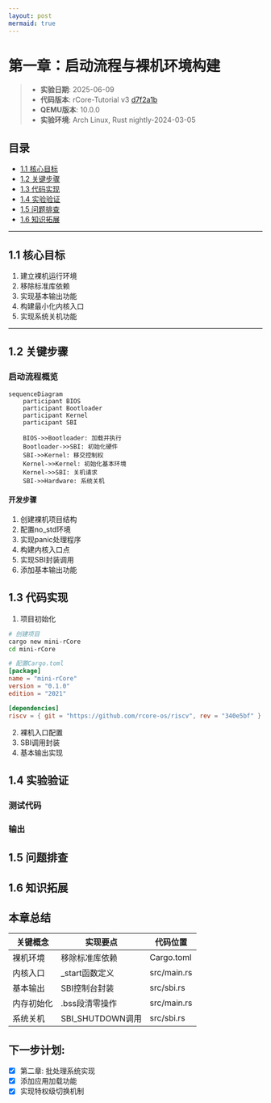 ```yaml
---
layout: post
mermaid: true
---
```


# 第一章：启动流程与裸机环境构建

> - **实验日期**: 2025-06-09
> - **代码版本**: rCore-Tutorial v3 [d7f2a1b](https://github.com/rcore-os/rCore-Tutorial-v3/commit/d7f2a1b)  
> - **QEMU版本**: 10.0.0   
> - **实验环境**: Arch Linux, Rust nightly-2024-03-05

## 目录
- [1.1 核心目标](#11-核心目标)
- [1.2 关键步骤](#12-关键步骤)
- [1.3 代码实现](#13-代码实现)
- [1.4 实验验证](#14-实验验证)
- [1.5 问题排查](#15-问题排查)
- [1.6 知识拓展](#16-知识拓展)

---

<a id="11-核心目标"></a>
## 1.1 核心目标
1. 建立裸机运行环境
2. 移除标准库依赖
3. 实现基本输出功能
4. 构建最小化内核入口
5. 实现系统关机功能

---

<a id="12-关键步骤"></a>
## 1.2 关键步骤

### 启动流程概览
```mermaid
sequenceDiagram
    participant BIOS
    participant Bootloader
    participant Kernel
    participant SBI
    
    BIOS->>Bootloader: 加载并执行
    Bootloader->>SBI: 初始化硬件
    SBI->>Kernel: 移交控制权
    Kernel->>Kernel: 初始化基本环境
    Kernel->>SBI: 关机请求
    SBI->>Hardware: 系统关机
```

#### 开发步骤

1. 创建裸机项目结构
2. 配置no_std环境
3. 实现panic处理程序
4. 构建内核入口点
5. 实现SBI封装调用
6. 添加基本输出功能

<a id="13-代码实现"></a>
## 1.3 代码实现
1. 项目初始化
```Bash
# 创建项目
cargo new mini-rCore
cd mini-rCore
```

```toml
# 配置Cargo.toml
[package]
name = "mini-rCore"
version = "0.1.0"
edition = "2021"

[dependencies]
riscv = { git = "https://github.com/rcore-os/riscv", rev = "340e5bf" }
```
2. 裸机入口配置
3. SBI调用封装
4. 基本输出实现

<a id="14-实验验证"></a>
## 1.4 实验验证
### 测试代码
### 输出
## 1.5 问题排查
## 1.6 知识拓展

## 本章总结

|关键概念|实现要点|代码位置|
|------|-------|------|
|裸机环境|移除标准库依赖|Cargo.toml|
|内核入口|_start函数定义|src/main.rs|
|基本输出|SBI控制台封装|src/sbi.rs|
|内存初始化|.bss段清零操作|src/main.rs|
|系统关机|SBI_SHUTDOWN调用|src/sbi.rs|

## 下一步计划:
+ [x] 第二章: 批处理系统实现
+ [x] 添加应用加载功能
+ [x] 实现特权级切换机制
